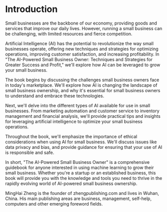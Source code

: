 # Introduction

Small businesses are the backbone of our economy, providing goods and services that improve our daily lives. However, running a small business can be challenging, with limited resources and fierce competition.

Artificial Intelligence (AI) has the potential to revolutionize the way small businesses operate, offering new techniques and strategies for optimizing operations, improving customer satisfaction, and increasing profitability. In "The AI-Powered Small Business Owner: Techniques and Strategies for Greater Success and Profit," we'll explore how AI can be leveraged to grow your small business.

The book begins by discussing the challenges small business owners face in today's marketplace. We'll explore how AI is changing the landscape of small business ownership, and why it's essential for small business owners to understand and embrace these technologies.

Next, we'll delve into the different types of AI available for use in small businesses. From marketing automation and customer service to inventory management and financial analysis, we'll provide practical tips and insights for leveraging artificial intelligence to optimize your small business operations.

Throughout the book, we'll emphasize the importance of ethical considerations when using AI for small business. We'll discuss issues like data privacy and bias, and provide guidance for ensuring that your use of AI is responsible and safe.

In short, "The AI-Powered Small Business Owner" is a comprehensive guidebook for anyone interested in using machine learning to grow their small business. Whether you're a startup or an established business, this book will provide you with the knowledge and tools you need to thrive in the rapidly evolving world of AI-powered small business ownership.

MingHai Zheng is the founder of zhengpublishing.com and lives in Wuhan, China. His main publishing areas are business, management, self-help, computers and other emerging foreword fields.
